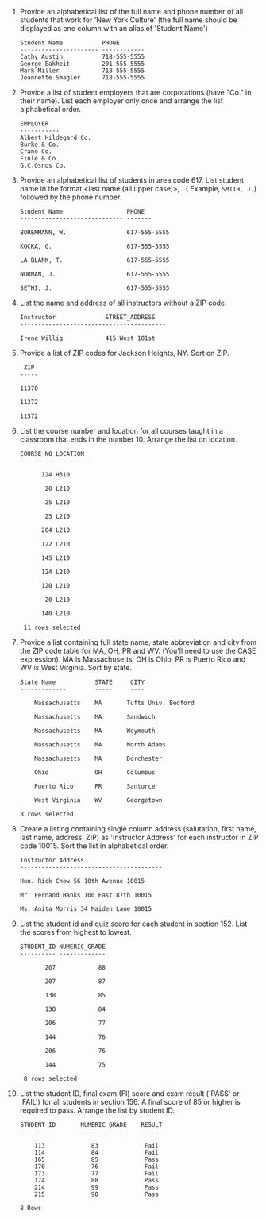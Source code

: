 1. Provide an alphabetical list of the full name and phone number of all
students that work for 'New York Culture' (the full name should be displayed as
one column with an alias of 'Student Name')

    ```
    Student Name           PHONE
    ---------------------- ------------
    Cathy Austin           718-555-5555
    George Eakheit         201-555-5555
    Mark Miller            718-555-5555
    Jeannette Smagler      718-555-5555
    ```

2. Provide a list of student employers that are corporations (have "Co." in
their name). List each employer only once and arrange the list alphabetical
order.

    ```
    EMPLOYER
    -----------
    Albert Hildegard Co.
    Burke & Co.
    Crane Co.
    Finle & Co.
    G.C.Osnos Co.
    ```

3. Provide an alphabetical list of students in area code 617. List student name
in the format <last name (all upper case)>, <first initial>. ( Example, `SMITH, J.`)
followed by the phone number.

    ```
    Student Name                  PHONE
    ----------------------------- -------

    BOREMMANN, W.                 617-555-5555

    KOCKA, G.                     617-555-5555

    LA BLANK, T.                  617-555-5555

    NORMAN, J.                    617-555-5555

    SETHI, J.                     617-555-5555
    ```

4. List the name and address of all instructors without a ZIP code.

    ```
    Instructor              STREET_ADDRESS
    -----------------------------------------

    Irene Willig            415 West 101st
    ```

5. Provide a list of ZIP codes for Jackson Heights, NY.  Sort on ZIP.

    ```
     ZIP
    -----

    11370

    11372

    11572
    ```

6. List the course number and location for all courses taught in a classroom
that ends in the number 10.  Arrange the list on location.

    ```
    COURSE_NO LOCATION
    --------- ----------

          124 H310

           20 L210

           25 L210

           25 L210

          204 L210

          122 L210

          145 L210

          124 L210

          120 L210

           20 L210

          140 L210

     11 rows selected
    ```

7. Provide a list containing full state name, state abbreviation and city from
the ZIP code table for MA, OH, PR and WV. (You'll need to use the CASE
expression). MA is Massachusetts, OH is Ohio, PR is Puerto Rico and WV is West
Virginia.  Sort by state.

    ```
    State Name           STATE     CITY
    -------------        -----     ----

        Massachusetts    MA       Tufts Univ. Bedford

        Massachusetts    MA       Sandwich

        Massachusetts    MA       Weymouth

        Massachusetts    MA       North Adams

        Massachusetts    MA       Dorchester

        Ohio             OH       Columbus

        Puerto Rico      PR       Santurce

        West Virginia    WV       Georgetown

    8 rows selected
    ```

8. Create a listing containing single column address (salutation, first name,
last name, address, ZIP) as 'Instructor Address' for each instructor in ZIP
code 10015. Sort the list in alphabetical order.

    ```
    Instructor Address
    ----------------------------------------

    Hon. Rick Chow 56 10th Avenue 10015

    Mr. Fernand Hanks 100 East 87th 10015

    Ms. Anita Morris 34 Maiden Lane 10015
    ```

9. List the student id and quiz score for each student in section 152. List the
scores from highest to lowest.

    ```
    STUDENT_ID NUMERIC_GRADE
    ---------- -------------

           207            88

           207            87

           138            85

           138            84

           206            77

           144            76

           206            76

           144            75

     8 rows selected
    ```

10. List the student ID, final exam (FI) score and exam result ('PASS' or
'FAIL') for all students in section 156. A final score of 85 or higher is
required to pass. Arrange the list by student ID.

    ```
    STUDENT_ID       NUMERIC_GRADE    RESULT
    ----------       -------------    ------

        113             83             Fail
        114             84             Fail
        165             85             Pass
        170             76             Fail
        173             77             Fail
        174             88             Pass
        214             99             Pass
        215             90             Pass

    8 Rows
    ```
